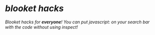 # *blooket hacks*
*Blooket hacks for* ***everyone**! You can put javascript: on your search bar with the code without using inspect!*
